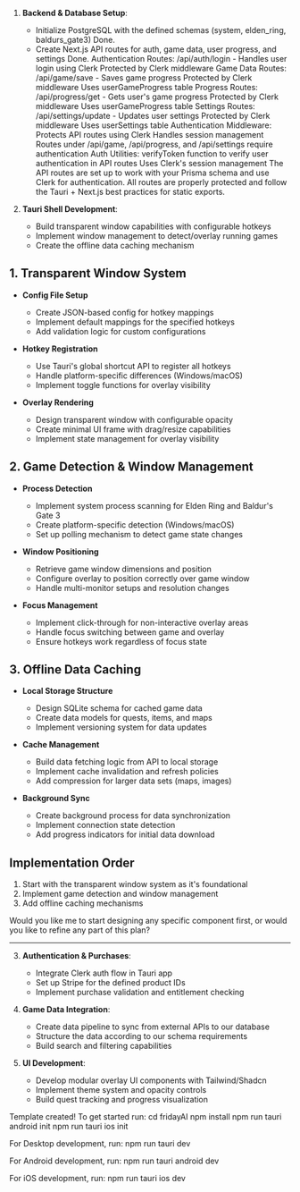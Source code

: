 1. **Backend & Database Setup**:
   - Initialize PostgreSQL with the defined schemas (system, elden_ring, baldurs_gate3)
   Done.
   - Create Next.js API routes for auth, game data, user progress, and settings
   Done.
Authentication Routes:
/api/auth/login - Handles user login using Clerk
Protected by Clerk middleware
Game Data Routes:
/api/game/save - Saves game progress
Protected by Clerk middleware
Uses userGameProgress table
Progress Routes:
/api/progress/get - Gets user's game progress
Protected by Clerk middleware
Uses userGameProgress table
Settings Routes:
/api/settings/update - Updates user settings
Protected by Clerk middleware
Uses userSettings table
Authentication Middleware:
Protects API routes using Clerk
Handles session management
Routes under /api/game, /api/progress, and /api/settings require authentication
Auth Utilities:
verifyToken function to verify user authentication in API routes
Uses Clerk's session management
The API routes are set up to work with your Prisma schema and use Clerk for authentication. All routes are properly protected and follow the Tauri + Next.js best practices for static exports.

2. **Tauri Shell Development**:
   - Build transparent window capabilities with configurable hotkeys
   - Implement window management to detect/overlay running games
   - Create the offline data caching mechanism

## 1. Transparent Window System
- **Config File Setup**
  - Create JSON-based config for hotkey mappings
  - Implement default mappings for the specified hotkeys
  - Add validation logic for custom configurations

- **Hotkey Registration**
  - Use Tauri's global shortcut API to register all hotkeys
  - Handle platform-specific differences (Windows/macOS)
  - Implement toggle functions for overlay visibility

- **Overlay Rendering**
  - Design transparent window with configurable opacity
  - Create minimal UI frame with drag/resize capabilities
  - Implement state management for overlay visibility

## 2. Game Detection & Window Management
- **Process Detection**
  - Implement system process scanning for Elden Ring and Baldur's Gate 3
  - Create platform-specific detection (Windows/macOS)
  - Set up polling mechanism to detect game state changes

- **Window Positioning**
  - Retrieve game window dimensions and position
  - Configure overlay to position correctly over game window
  - Handle multi-monitor setups and resolution changes

- **Focus Management**
  - Implement click-through for non-interactive overlay areas
  - Handle focus switching between game and overlay
  - Ensure hotkeys work regardless of focus state

## 3. Offline Data Caching
- **Local Storage Structure**
  - Design SQLite schema for cached game data
  - Create data models for quests, items, and maps
  - Implement versioning system for data updates

- **Cache Management**
  - Build data fetching logic from API to local storage
  - Implement cache invalidation and refresh policies
  - Add compression for larger data sets (maps, images)

- **Background Sync**
  - Create background process for data synchronization
  - Implement connection state detection
  - Add progress indicators for initial data download

## Implementation Order
1. Start with the transparent window system as it's foundational
2. Implement game detection and window management
3. Add offline caching mechanisms 

Would you like me to start designing any specific component first, or would you like to refine any part of this plan?




--------------------------------------------------------------
3. **Authentication & Purchases**:
   - Integrate Clerk auth flow in Tauri app
   - Set up Stripe for the defined product IDs
   - Implement purchase validation and entitlement checking

4. **Game Data Integration**:
   - Create data pipeline to sync from external APIs to our database
   - Structure the data according to our schema requirements
   - Build search and filtering capabilities

5. **UI Development**:
   - Develop modular overlay UI components with Tailwind/Shadcn
   - Implement theme system and opacity controls
   - Build quest tracking and progress visualization

Template created! To get started run:
  cd fridayAI
  npm install
  npm run tauri android init
  npm run tauri ios init

For Desktop development, run:
  npm run tauri dev

For Android development, run:
  npm run tauri android dev

For iOS development, run:
  npm run tauri ios dev
